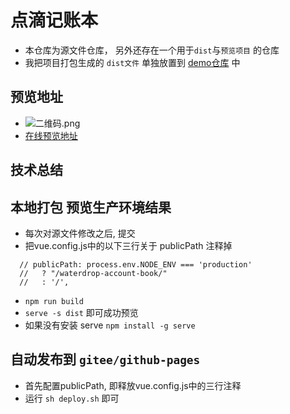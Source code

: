 # 点滴记账本
- 本仓库为源文件仓库， 另外还存在一个用于`dist`与`预览项目` 的仓库
- 我把项目打包生成的 `dist文件` 单独放置到 [demo仓库](https://github.com/ryanchosen/diandi-financials-demo) 中
## 预览地址
- ![二维码.png](https://i.loli.net/2021/01/07/sQbKLUkRZnDo2F4.png)
- [在线预览地址](http://ryansu.gitee.io/diandi-personal-financials)
## 技术总结
## 本地打包 预览生产环境结果
- 每次对源文件修改之后, 提交
- 把vue.config.js中的以下三行关于 publicPath 注释掉
```
  // publicPath: process.env.NODE_ENV === 'production'
  //   ? "/waterdrop-account-book/"
  //   : '/',
```
- `npm run build`
- `serve -s dist` 即可成功预览
- 如果没有安装 serve `npm install -g serve`

## 自动发布到 `gitee/github-pages`
- 首先配置publicPath, 即释放vue.config.js中的三行注释
- 运行 `sh deploy.sh` 即可